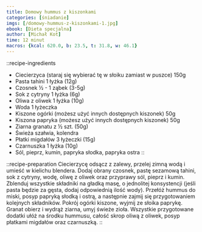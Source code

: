 ```yaml
---
title: Domowy hummus z kiszonkami
categories: [śniadanie]
imgs: [/domowy-hummus-z-kiszonkami-1.jpg]
ebook: [Dieta specjalna]
author: [Michał Kot]
time: 12 minut
macros: {kcal: 620.0, b: 23.5, t: 31.8, w: 46.1}
---
```


::recipe-ingredients
- Ciecierzyca (staraj się wybierać tę w słoiku zamiast w puszce) 150g
- Pasta tahini 1 łyżka (12g)
- Czosnek ½ - 1 ząbek (3-5g)
- Sok z cytryny 1 łyżka (6g)
- Oliwa z oliwek 1 łyżka (10g)
- Woda 1 łyżeczka
- Kiszone ogórki (możesz użyć innych dostępnych kiszonek) 50g
- Kiszona papryka (możesz użyć innych dostępnych kiszonek) 50g
- Ziarna granatu z ½ szt. (50g)
- Świeża szałwia, kolendra
- Płatki migdałów 3 łyżeczki (15g)
- Czarnuszka 1 łyżka (10g)
- Sól, pieprz, kumin, papryka słodka, papryka ostra
::

::recipe-preparation
Ciecierzycę odsącz z zalewy, przelej zimną wodą i umieść w kielichu blendera. Dodaj obrany czosnek, pastę sezamową tahini, sok z cytryny, wodę, oliwę z oliwek oraz przyprawy sól, pieprz i kumin. Zblenduj wszystkie składniki na gładką masę, o jednolitej konsystencji (jeśli pasta będzie za gęsta, dodaj odpowiednią ilość wody). Przełóż hummus do miski, posyp papryką słodką i ostrą, a następnie zajmij się przygotowaniem kolejnych składników. Pokrój ogórki kiszone, wyjmij ze słoika paprykę. Granat obierz i wydrąż ziarna, umyj świeże zioła. Wszystkie przygotowane dodatki ułóż na środku hummusu, całość skrop oliwą z oliwek, posyp płatkami migdałów oraz czarnuszką.
::